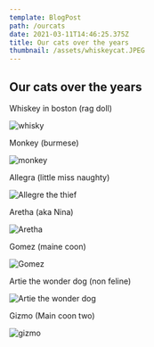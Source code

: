 ```yaml
---
template: BlogPost
path: /ourcats
date: 2021-03-11T14:46:25.375Z
title: Our cats over the years
thumbnail: /assets/whiskeycat.JPEG
---
```

## Our cats over the years

Whiskey in boston (rag doll)

![whisky](/assets/whiskeycat.JPEG "Whiskey the rag doll cat")

Monkey (burmese)

![monkey](/assets/monkey.jpg "Monkey")

Allegra (little miss naughty)

![](/assets/allegraeggs.JPG "Allegre the thief")

Aretha (aka Nina)

![](/assets/aretha2.png "Aretha")

Gomez (maine coon)

![](/assets/gomez.png "Gomez")

Artie the wonder dog (non feline)

![](/assets/artie.jpeg "Artie the wonder dog")

Gizmo (Main coon two)

![gizmo](/assets/gizmo.jpeg "Gizmo")
